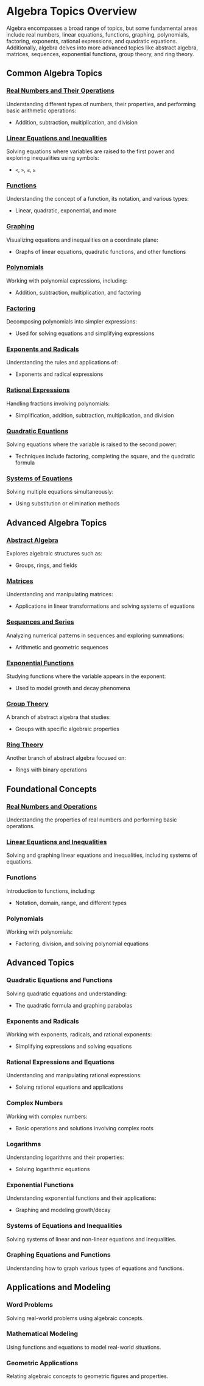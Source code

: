 # Algebra Topics Overview
Algebra encompasses a broad range of topics, but some fundamental areas include real numbers, linear equations, functions, graphing, polynomials, factoring, exponents, rational expressions, and quadratic equations. Additionally, algebra delves into more advanced topics like abstract algebra, matrices, sequences, exponential functions, group theory, and ring theory.

## Common Algebra Topics

### [Real Numbers and Their Operations](./Real_Numbers_and_Their_Operations.ipynb)
Understanding different types of numbers, their properties, and performing basic arithmetic operations:
- Addition, subtraction, multiplication, and division

### [Linear Equations and Inequalities](./Linear_Equations_and_Inequalities.ipynb)
Solving equations where variables are raised to the first power and exploring inequalities using symbols:
- `<`, `>`, `≤`, `≥`

### [Functions](./Functions.ipynb)
Understanding the concept of a function, its notation, and various types:
- Linear, quadratic, exponential, and more

### [Graphing](./Graphing.ipynb)
Visualizing equations and inequalities on a coordinate plane:
- Graphs of linear equations, quadratic functions, and other functions

### [Polynomials](./Polynomials.ipynb)
Working with polynomial expressions, including:
- Addition, subtraction, multiplication, and factoring

### [Factoring](./Factoring.ipynb)
Decomposing polynomials into simpler expressions:
- Used for solving equations and simplifying expressions

### [Exponents and Radicals](./Exponents_and_Radicals.ipynb)
Understanding the rules and applications of:
- Exponents and radical expressions

### [Rational Expressions](./Rational_Expressions.ipynb)
Handling fractions involving polynomials:
- Simplification, addition, subtraction, multiplication, and division

### [Quadratic Equations](./Quadratic_Equations.ipynb)
Solving equations where the variable is raised to the second power:
- Techniques include factoring, completing the square, and the quadratic formula

### [Systems of Equations](./Systems_of_Equations.ipynb)
Solving multiple equations simultaneously:
- Using substitution or elimination methods

## Advanced Algebra Topics

### [Abstract Algebra](./Abstract_Algebra.ipynb)
Explores algebraic structures such as:
- Groups, rings, and fields

### [Matrices](./Matrices.ipynb)
Understanding and manipulating matrices:
- Applications in linear transformations and solving systems of equations

### [Sequences and Series](./Sequences_and_Series.ipynb)
Analyzing numerical patterns in sequences and exploring summations:
- Arithmetic and geometric sequences

### [Exponential Functions](./Exponential_Functions.ipynb)
Studying functions where the variable appears in the exponent:
- Used to model growth and decay phenomena

### [Group Theory](./Group_Theory.ipynb)
A branch of abstract algebra that studies:
- Groups with specific algebraic properties

### [Ring Theory](./Ring_Theory.ipynb)
Another branch of abstract algebra focused on:
- Rings with binary operations

## Foundational Concepts

### [Real Numbers and Operations](./Real_Numbers_and_Operations.ipynb)
Understanding the properties of real numbers and performing basic operations.

### [Linear Equations and Inequalities](./Linear_Equations_and_Inequalities.ipynb)
Solving and graphing linear equations and inequalities, including systems of equations.

### Functions
Introduction to functions, including:
- Notation, domain, range, and different types

### Polynomials
Working with polynomials:
- Factoring, division, and solving polynomial equations

## Advanced Topics

### Quadratic Equations and Functions
Solving quadratic equations and understanding:
- The quadratic formula and graphing parabolas

### Exponents and Radicals
Working with exponents, radicals, and rational exponents:
- Simplifying expressions and solving equations

### Rational Expressions and Equations
Understanding and manipulating rational expressions:
- Solving rational equations and applications

### Complex Numbers
Working with complex numbers:
- Basic operations and solutions involving complex roots

### Logarithms
Understanding logarithms and their properties:
- Solving logarithmic equations

### Exponential Functions
Understanding exponential functions and their applications:
- Graphing and modeling growth/decay

### Systems of Equations and Inequalities
Solving systems of linear and non-linear equations and inequalities.

### Graphing Equations and Functions
Understanding how to graph various types of equations and functions.

## Applications and Modeling

### Word Problems
Solving real-world problems using algebraic concepts.

### Mathematical Modeling
Using functions and equations to model real-world situations.

### Geometric Applications
Relating algebraic concepts to geometric figures and properties.
